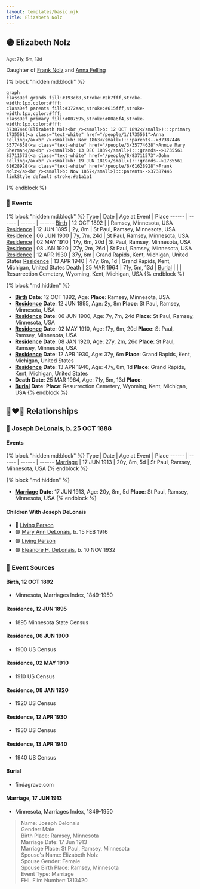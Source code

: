 ```yaml
---
layout: templates/basic.njk
title: Elizabeth Nolz
---
```

## 🟣 Elizabeth Nolz
<small>Age: 71y, 5m, 13d</small>

Daughter of [Frank Nolz](/people/6/61628928) and [Anna Felling](/people/1/1735561)

{% block "hidden md:block" %}
```mermaid
graph
classDef grands fill:#193cb8,stroke:#2b7fff,stroke-width:1px,color:#fff;
classDef parents fill:#372aac,stroke:#615fff,stroke-width:1px,color:#fff;
classDef primary fill:#007595,stroke:#00a6f4,stroke-width:1px,color:#fff;
37387446(Elizabeth Nolz<br /><small>b: 12 OCT 1892</small>):::primary
1735561(<a class="text-white" href="/people/1/1735561">Anna Felling</a><br /><small>b: Nov 1863</small>):::parents-->37387446
35774638(<a class="text-white" href="/people/3/35774638">Annie Mary Sherman</a><br /><small>b: 13 DEC 1839</small>):::grands-->1735561
83711573(<a class="text-white" href="/people/8/83711573">John Felling</a><br /><small>b: 19 JUN 1819</small>):::grands-->1735561
61628928(<a class="text-white" href="/people/6/61628928">Frank Nolz</a><br /><small>b: Nov 1857</small>):::parents-->37387446
linkStyle default stroke:#a1a1a1
```
{% endblock %}

### 📆 Events

{% block "hidden md:block" %}
Type | Date | Age at Event | Place
------ | ------ | ------ | ------
[Birth](#event-event-3) | 12 OCT 1892 |  | Ramsey, Minnesota, USA
[Residence](#event-event-0) | 12 JUN 1895 | 2y, 8m | St Paul, Ramsey, Minnesota, USA
[Residence](#event-event-1) | 06 JUN 1900 | 7y, 7m, 24d | St Paul, Ramsey, Minnesota, USA
[Residence](#event-event-2) | 02 MAY 1910 | 17y, 6m, 20d | St Paul, Ramsey, Minnesota, USA
[Residence](#event-event-3) | 08 JAN 1920 | 27y, 2m, 26d | St Paul, Ramsey, Minnesota, USA
[Residence](#event-event-4) | 12 APR 1930 | 37y, 6m | Grand Rapids, Kent, Michigan, United States
[Residence](#event-event-5) | 13 APR 1940 | 47y, 6m, 1d | Grand Rapids, Kent, Michigan, United States
Death | 25 MAR 1964 | 71y, 5m, 13d |
[Burial](#event-event-11) |  |  | Resurrection Cemetery, Wyoming, Kent, Michigan, USA
{% endblock %}

{% block "md:hidden" %}
- **[Birth](#event-event-3)**
**Date**: 12 OCT 1892, Age:
**Place**: Ramsey, Minnesota, USA
- **[Residence](#event-event-0)**
**Date**: 12 JUN 1895, Age: 2y, 8m
**Place**: St Paul, Ramsey, Minnesota, USA
- **[Residence](#event-event-1)**
**Date**: 06 JUN 1900, Age: 7y, 7m, 24d
**Place**: St Paul, Ramsey, Minnesota, USA
- **[Residence](#event-event-2)**
**Date**: 02 MAY 1910, Age: 17y, 6m, 20d
**Place**: St Paul, Ramsey, Minnesota, USA
- **[Residence](#event-event-3)**
**Date**: 08 JAN 1920, Age: 27y, 2m, 26d
**Place**: St Paul, Ramsey, Minnesota, USA
- **[Residence](#event-event-4)**
**Date**: 12 APR 1930, Age: 37y, 6m
**Place**: Grand Rapids, Kent, Michigan, United States
- **[Residence](#event-event-5)**
**Date**: 13 APR 1940, Age: 47y, 6m, 1d
**Place**: Grand Rapids, Kent, Michigan, United States
- **Death**
**Date**: 25 MAR 1964, Age: 71y, 5m, 13d
**Place**:
- **[Burial](#event-event-11)**
**Date**:
**Place**: Resurrection Cemetery, Wyoming, Kent, Michigan, USA
{% endblock %}

## 👩‍❤️‍👨 Relationships

### 🔵 [Joseph DeLonais](/people/7/72748828), b. 25 OCT 1888

#### Events

{% block "hidden md:block" %}
Type | Date | Age at Event | Place
------ | ------ | ------ | ------
[Marriage](#event-family-0-event-0) | 17 JUN 1913 | 20y, 8m, 5d | St Paul, Ramsey, Minnesota, USA
{% endblock %}

{% block "md:hidden" %}
- **[Marriage](#event-family-0-event-0)**
**Date**: 17 JUN 1913, Age: 20y, 8m, 5d
**Place**: St Paul, Ramsey, Minnesota, USA
{% endblock %}

#### Children With Joseph DeLonais
* 🔵 [Living Person](/people/5/58119852)
* 🟣 [Mary Ann DeLonais](/people/3/38006988), b. 15 FEB 1916
* 🟣 [Living Person](/people/7/73613194)
* 🟣 [Eleanore H. DeLonais](/people/4/45463626), b. 10 NOV 1932
### 📰 Event Sources

#### <a id="event-event-3"></a> Birth, 12 OCT 1892
* Minnesota, Marriages Index, 1849-1950

#### <a id="event-event-0"></a> Residence, 12 JUN 1895
* 1895 Minnesota State Census

#### <a id="event-event-1"></a> Residence, 06 JUN 1900
* 1900 US Census

#### <a id="event-event-2"></a> Residence, 02 MAY 1910
* 1910 US Census

#### <a id="event-event-3"></a> Residence, 08 JAN 1920
* 1920 US Census

#### <a id="event-event-4"></a> Residence, 12 APR 1930
* 1930 US Census

#### <a id="event-event-5"></a> Residence, 13 APR 1940
* 1940 US Census

#### <a id="event-event-11"></a> Burial
* findagrave.com

#### <a id="event-family-0-event-0"></a> Marriage, 17 JUN 1913
* Minnesota, Marriages Index, 1849-1950
>   
  > Name: Joseph Delonais  
  > Gender: Male  
  > Birth Place: Ramsey, Minnesota  
  > Marriage Date: 17 Jun 1913  
  > Marriage Place: St Paul, Ramsey, Minnesota  
  > Spouse's Name: Elizabeth Nolz  
  > Spouse Gender: Female  
  > Spouse Birth Place: Ramsey, Minnesota  
  > Event Type: Marriage  
  > FHL Film Number: 1313420